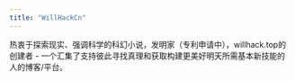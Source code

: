 ```yaml
---
title: "WillHackCn"
---
```


热衷于探索现实、强调科学的科幻小说，发明家（专利申请中），willhack.top的创建者 - 一个汇集了支持彼此寻找真理和获取构建更美好明天所需基本新技能的人的博客/平台。
